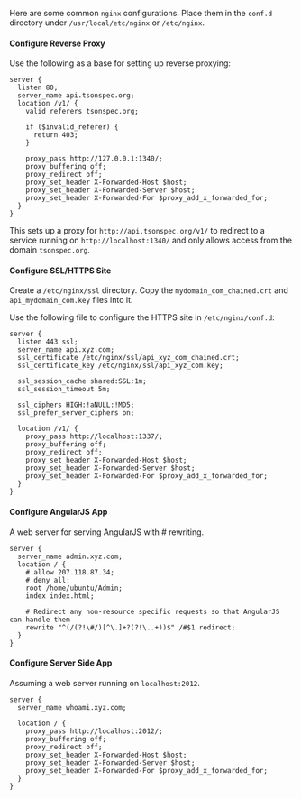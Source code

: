 Here are some common `nginx` configurations.  Place them in the `conf.d` directory under `/usr/local/etc/nginx` or `/etc/nginx`.

#### Configure Reverse Proxy

Use the following as a base for setting up reverse proxying:

	server {
	  listen 80;
	  server_name api.tsonspec.org;
	  location /v1/ {
	    valid_referers tsonspec.org;
	
	    if ($invalid_referer) {
	      return 403;
	    }
	
	    proxy_pass http://127.0.0.1:1340/;
	    proxy_buffering off;
	    proxy_redirect off;
	    proxy_set_header X-Forwarded-Host $host;
	    proxy_set_header X-Forwarded-Server $host;
	    proxy_set_header X-Forwarded-For $proxy_add_x_forwarded_for;
	  }
	}

This sets up a proxy for `http://api.tsonspec.org/v1/` to redirect to a service running on `http://localhost:1340/` and only allows access from the domain `tsonspec.org`.

#### Configure SSL/HTTPS Site

Create a `/etc/nginx/ssl` directory.  Copy the `mydomain_com_chained.crt` and `api_mydomain_com.key` files into it.

Use the following file to configure the HTTPS site in `/etc/nginx/conf.d`:

```
server {
  listen 443 ssl;
  server_name api.xyz.com;
  ssl_certificate /etc/nginx/ssl/api_xyz_com_chained.crt;
  ssl_certificate_key /etc/nginx/ssl/api_xyz_com.key;

  ssl_session_cache shared:SSL:1m;
  ssl_session_timeout 5m;

  ssl_ciphers HIGH:!aNULL:!MD5;
  ssl_prefer_server_ciphers on;

  location /v1/ {
    proxy_pass http://localhost:1337/;
    proxy_buffering off;
    proxy_redirect off;
    proxy_set_header X-Forwarded-Host $host;
    proxy_set_header X-Forwarded-Server $host;
    proxy_set_header X-Forwarded-For $proxy_add_x_forwarded_for;
  }
}
```

#### Configure AngularJS App

A web server for serving AngularJS with # rewriting.

```
server {
  server_name admin.xyz.com;
  location / {
    # allow 207.118.87.34;
    # deny all;
    root /home/ubuntu/Admin;
    index index.html;

    # Redirect any non-resource specific requests so that AngularJS can handle them
    rewrite "^(/(?!\#/)[^\.]+?(?!\..+))$" /#$1 redirect;
  }
}
```

#### Configure Server Side App

Assuming a web server running on `localhost:2012`.

```
server {
  server_name whoami.xyz.com;

  location / {
    proxy_pass http://localhost:2012/;
    proxy_buffering off;
    proxy_redirect off;
    proxy_set_header X-Forwarded-Host $host;
    proxy_set_header X-Forwarded-Server $host;
    proxy_set_header X-Forwarded-For $proxy_add_x_forwarded_for;
  }
}
```
